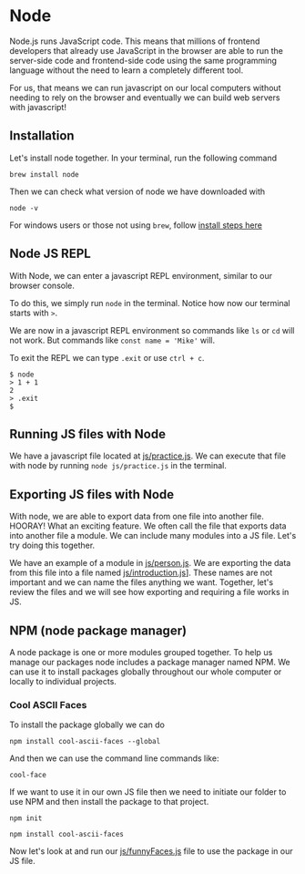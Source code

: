 # Node

Node.js runs JavaScript code. This means that millions of frontend developers that already use JavaScript in the browser are able to run the server-side code and frontend-side code using the same programming language without the need to learn a completely different tool.

For us, that means we can run javascript on our local computers without needing to rely on the browser and eventually we can build web servers with javascript!

## Installation

Let's install node together.  In your terminal, run the following command
```
brew install node
```

Then we can check what version of node we have downloaded with
```
node -v
```

For windows users or those not using `brew`, follow [install steps here](https://nodejs.org/en/)

## Node JS REPL

With Node, we can enter a javascript REPL environment, similar to our browser console.

To do this, we simply run `node` in the terminal.
Notice how now our terminal starts with `>`.

We are now in a javascript REPL environment so commands like `ls` or `cd` will not work.  But commands like `const name = 'Mike'` will.

To exit the REPL we can type `.exit` or use `ctrl + c`.

```
$ node
> 1 + 1
2
> .exit
$
```

## Running JS files with Node

We have a javascript file located at [js/practice.js](js/practice.js).
We can execute that file with node by running `node js/practice.js` in the terminal.

## Exporting JS files with Node

With node, we are able to export data from one file into another file.  HOORAY!  What an exciting feature.  We often call the file that exports data into another file a module.  We can include many modules into a JS file.  Let's try doing this together.

We have an example of a module in [js/person.js](js/person.js).
We are exporting the data from this file into a file named [js/introduction.js](js/introduction.js)].
These names are not important and we can name the files anything we want.
Together, let's review the files and we will see how exporting and requiring a file works in JS.

## NPM (node package manager)

A node package is one or more modules grouped together.  To help us manage our packages node includes a package manager named NPM.  We can use it to install packages globally throughout our whole computer or locally to individual projects.  

### Cool ASCII Faces

To install the package globally we can do
```
npm install cool-ascii-faces --global
```
And then we can use the command line commands like:
```
cool-face
```

If we want to use it in our own JS file then we need to initiate our folder to use NPM and then install the package to that project.
```
npm init

npm install cool-ascii-faces
```

Now let's look at and run our [js/funnyFaces.js](js/funnyFaces.js) file to use the package in our JS file.

